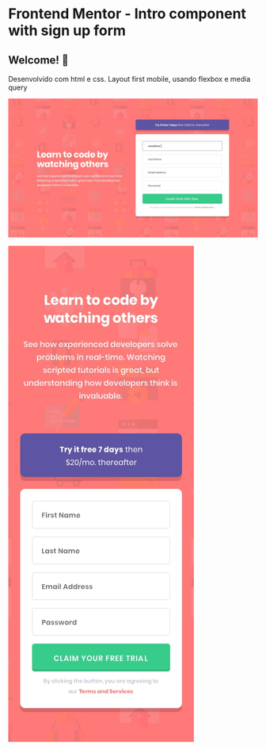 # Frontend Mentor - Intro component with sign up form

## Welcome! 👋

Desenvolvido com html e css. Layout first mobile, usando flexbox e media query

![Design preview for the Intro component with sign up form coding challenge](./design/desktop-design.jpg)

![Design preview mobile for the Intro component with sign up form coding challenge](./design/mobile-design.jpg)